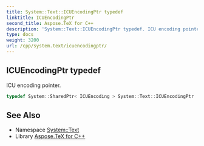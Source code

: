 ```yaml
---
title: System::Text::ICUEncodingPtr typedef
linktitle: ICUEncodingPtr
second_title: Aspose.TeX for C++
description: 'System::Text::ICUEncodingPtr typedef. ICU encoding pointer in C++.'
type: docs
weight: 3200
url: /cpp/system.text/icuencodingptr/
---
```

## ICUEncodingPtr typedef


ICU encoding pointer.

```cpp
typedef System::SharedPtr< ICUEncoding > System::Text::ICUEncodingPtr
```

## See Also

* Namespace [System::Text](../)
* Library [Aspose.TeX for C++](../../)
